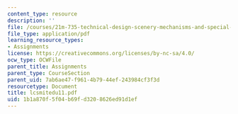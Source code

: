 ```yaml
---
content_type: resource
description: ''
file: /courses/21m-735-technical-design-scenery-mechanisms-and-special-effects-spring-2004/1b1a870f5f04b69fd3208626ed91d1ef_lcsmitedu11.pdf
file_type: application/pdf
learning_resource_types:
- Assignments
license: https://creativecommons.org/licenses/by-nc-sa/4.0/
ocw_type: OCWFile
parent_title: Assignments
parent_type: CourseSection
parent_uid: 7ab6ae47-f961-4b79-44ef-243984cf3f3d
resourcetype: Document
title: lcsmitedu11.pdf
uid: 1b1a870f-5f04-b69f-d320-8626ed91d1ef
---
```

